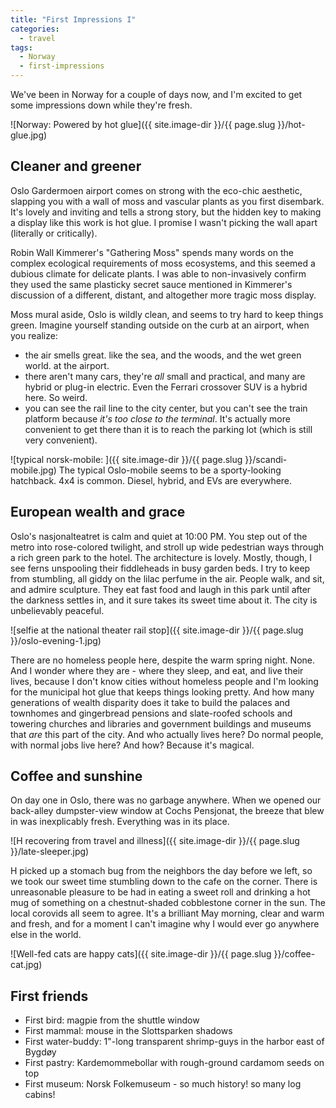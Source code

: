```yaml
---
title: "First Impressions I"
categories:
  - travel
tags:
  - Norway
  - first-impressions
---
```


We've been in Norway for a couple of days now,
and I'm excited to get some impressions down while they're fresh.

![Norway: Powered by hot glue]({{ site.image-dir }}/{{ page.slug }}/hot-glue.jpg)

## Cleaner and greener

Oslo Gardermoen airport comes on strong with the eco-chic aesthetic,
slapping you with a wall of moss and vascular plants as you first disembark.
It's lovely and inviting and tells a strong story,
but the hidden key to making a display like this work is hot glue.
I promise I wasn't picking the wall apart (literally or critically).

Robin Wall Kimmerer's "Gathering Moss" spends many words on the complex ecological
requirements of moss ecosystems, and this seemed a dubious climate for delicate plants.
I was able to non-invasively confirm they used the same plasticky secret sauce
mentioned in Kimmerer's discussion of a different, distant,
and altogether more tragic moss display.

Moss mural aside, Oslo is wildly clean, and seems to try hard to keep things green.
Imagine yourself standing outside on the curb at an airport, when you realize:

- the air smells great. like the sea, and the woods, and the wet green world. at the airport.
- there aren't many cars, they're _all_ small and practical,
  and many are hybrid or plug-in electric.
  Even the Ferrari crossover SUV is a hybrid here. So weird.
- you can see the rail line to the city center,
  but you can't see the train platform because _it's too close to the terminal_. 
  It's actually more convenient to get there than it is to reach the parking lot
  (which is still very convenient).

![typical norsk-mobile: ]({{ site.image-dir }}/{{ page.slug }}/scandi-mobile.jpg)
The typical Oslo-mobile seems to be a sporty-looking hatchback. 4x4 is common.
Diesel, hybrid, and EVs are everywhere.

## European wealth and grace

Oslo's nasjonalteatret is calm and quiet at 10:00 PM.
You step out of the metro into rose-colored twilight,
and stroll up wide pedestrian ways through a rich green park to the hotel.
The architecture is lovely.
Mostly, though, I see ferns unspooling their fiddleheads in busy garden beds.
I try to keep from stumbling, all giddy on the lilac perfume in the air.
People walk, and sit, and admire sculpture.
They eat fast food and laugh in this park until after the darkness settles in,
and it sure takes its sweet time about it.
The city is unbelievably peaceful.

![selfie at the national theater rail stop]({{ site.image-dir }}/{{ page.slug }}/oslo-evening-1.jpg)

There are no homeless people here, despite the warm spring night. None.
And I wonder where they are - where they sleep, and eat, and live their lives,
because I don't know cities without homeless people
and I'm looking for the municipal hot glue that keeps things looking pretty.
And how many generations of wealth disparity does it take to build
the palaces and townhomes and gingerbread pensions and slate-roofed schools
and towering churches and libraries and government buildings and museums that
_are_ this part of the city. And who actually lives here?
Do normal people, with normal jobs live here? And how? Because it's magical.

## Coffee and sunshine

On day one in Oslo, there was no garbage anywhere.
When we opened our back-alley dumpster-view window at Cochs Pensjonat,
the breeze that blew in was inexplicably fresh.
Everything was in its place.

![H recovering from travel and illness]({{ site.image-dir }}/{{ page.slug }}/late-sleeper.jpg)

H picked up a stomach bug from the neighbors the day before we left,
so we took our sweet time stumbling down to the cafe on the corner.
There is unreasonable pleasure to be had in eating a sweet roll
and drinking a hot mug of something on a chestnut-shaded cobblestone corner in the sun.
The local corovids all seem to agree.
It's a brilliant May morning, clear and warm and fresh,
and for a moment I can't imagine why I would ever go anywhere else in the world.

![Well-fed cats are happy cats]({{ site.image-dir }}/{{ page.slug }}/coffee-cat.jpg)

## First friends

- First bird: magpie from the shuttle window
- First mammal: mouse in the Slottsparken shadows
- First water-buddy: 1"-long transparent shrimp-guys in the harbor east of Bygdøy
- First pastry: Kardemommebollar with rough-ground cardamom seeds on top
- First museum: Norsk Folkemuseum - so much history! so many log cabins!